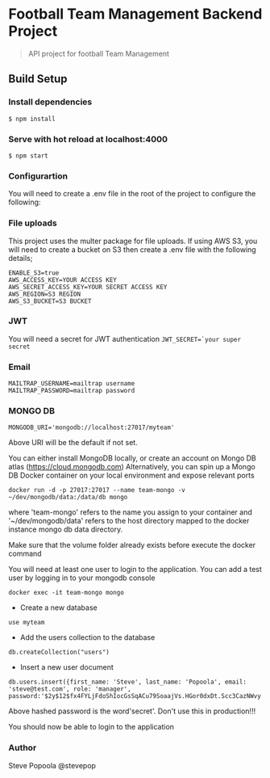 # Football Team Management Backend Project

> API project for football Team Management

## Build Setup


### Install dependencies
`$ npm install`

### Serve with hot reload at localhost:4000
`$ npm start`

### Configurartion

You will need to create a .env file in the root of the project to configure the following:

### File uploads
This project uses the multer package for file uploads. If using AWS S3, you will need to create a bucket on S3 then create a .env file with the following details;

```
ENABLE_S3=true
AWS_ACCESS_KEY=YOUR ACCESS KEY
AWS_SECRET_ACCESS_KEY=YOUR SECRET ACCESS KEY
AWS_REGION=S3 REGION
AWS_S3_BUCKET=S3 BUCKET
```

### JWT
You will need a secret for JWT authentication
```JWT_SECRET=`your super secret```

### Email
```
MAILTRAP_USERNAME=mailtrap username
MAILTRAP_PASSWORD=mailtrap password
```

### MONGO DB
`MONGODB_URI='mongodb://localhost:27017/myteam'`

Above URI will be the default if not set.

You can either install MongoDB locally, or create an account on Mongo DB atlas (https://cloud.mongodb.com)
Alternatively, you can spin up a Mongo DB Docker container on your local environment and expose relevant ports

```
docker run -d -p 27017:27017 --name team-mongo -v ~/dev/mongodb/data:/data/db mongo
```
where 'team-mongo' refers to the name you assign to your container and '~/dev/mongodb/data' refers to the host directory mapped to the docker instance mongo db data directory.

Make sure that the volume folder already exists before execute the docker command

You will need at least one user to login to the application. You can add a test user by logging in to your mongodb console
```
docker exec -it team-mongo mongo
```

- Create a new database
```
use myteam
```
- Add the users collection to the database
```
db.createCollection("users")
```
- Insert a new user document
```
db.users.insert({first_name: 'Steve', last_name: 'Popoola', email: 'steve@test.com', role: 'manager', password:'$2y$12$fx4FYLjFdoShIocGsSqACu79SoaajVs.HGor0dxDt.Scc3CazNWvy'})
```
Above hashed password is the word'secret'. Don't use this in production!!!

You should now be able to login to the application

### Author
Steve Popoola @stevepop
````
